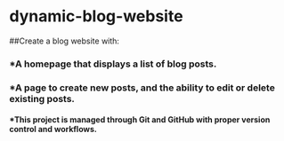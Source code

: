 # dynamic-blog-website

##Create a blog website with:
### *A homepage that displays a list of blog posts.
### *A page to create new posts, and the ability to edit or delete existing posts.
#### *This project is managed through Git and GitHub with proper version control and workflows.
